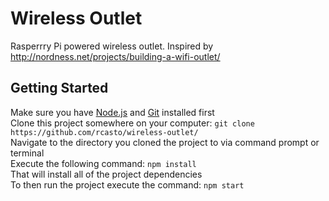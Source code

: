 # Wireless Outlet
Rasperrry Pi powered wireless outlet.  Inspired by http://nordness.net/projects/building-a-wifi-outlet/

## Getting Started
Make sure you have [Node.js](https://nodejs.org/) and [Git](https://git-scm.com/) installed first  
Clone this project somewhere on your computer:  `git clone https://github.com/rcasto/wireless-outlet/`  
Navigate to the directory you cloned the project to via command prompt or terminal  
Execute the following command: `npm install`  
That will install all of the project dependencies  
To then run the project execute the command: `npm start`
